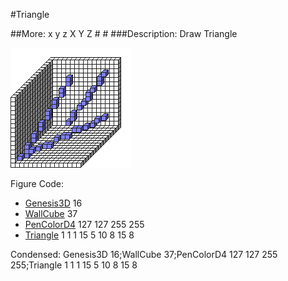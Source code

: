 #Triangle

##More: x y z X Y Z # # ###Description: Draw Triangle <x1> <y1> <z1> <x2> <y2> <z2> <x3> <y3> <z3>

![](Triangle.png)

Figure Code:
- [Genesis3D](Genesis3D.md) 16
- [WallCube](WallCube.md) 37
- [PenColorD4](PenColorD4.md) 127 127 255 255
- [Triangle](Triangle.md) 1 1 1 15 5 10 8 15 8

Condensed: Genesis3D 16;WallCube 37;PenColorD4 127 127 255 255;Triangle 1 1 1 15 5 10 8 15 8

